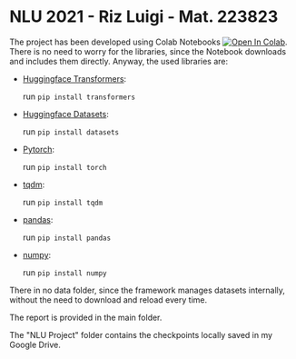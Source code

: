 # NLU 2021 - Riz Luigi - Mat. 223823

The project has been developed using Colab Notebooks [![Open In Colab](https://colab.research.google.com/assets/colab-badge.svg)](https://colab.research.google.com/github/RizLuigi/NLU-project/blob/main/GPT2_Evaluation_and_fine_tuning.ipynb). There is no need to worry for the libraries, since the Notebook downloads and includes them directly. Anyway, the used libraries are: 
- [Huggingface Transformers](https://huggingface.co/transformers/):
 
  run ```pip install transformers```
  
- [Huggingface Datasets](https://huggingface.co/docs/datasets/):
 
  run ```pip install datasets```
  
- [Pytorch](https://pytorch.org/):
 
  run ```pip install torch```
  
- [tqdm](https://github.com/tqdm/tqdm):

  run ```pip install tqdm```
  
- [pandas](https://pandas.pydata.org/):

    run ```pip install pandas```
    
- [numpy](https://numpy.org/):

    run ```pip install numpy```
  
  
There in no data folder, since the framework manages datasets internally, without the need to download and reload every time.

The report is provided in the main folder.

The "NLU Project" folder contains the checkpoints locally saved in my Google Drive.

